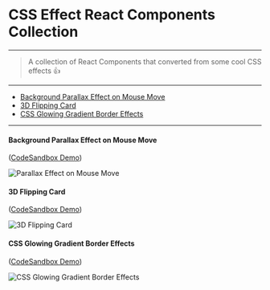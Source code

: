 # CSS Effect React Components Collection

---

> A collection of React Components that converted from some cool CSS effects 👍

---

- [Background Parallax Effect on Mouse Move](#Background-Parallax-Effect-on-Mouse-Move)
- [3D Flipping Card](#3D-Flipping-Card)
- [CSS Glowing Gradient Border Effects](#CSS-Glowing-Gradient-Border-Effects)

---

#### Background Parallax Effect on Mouse Move

([CodeSandbox Demo](https://codesandbox.io/s/3rz7ox3r36?fontsize=14))

![Parallax Effect on Mouse Move](https://media.giphy.com/media/5e3CM8Ha6IHRGB35JJ/giphy.gif)

#### 3D Flipping Card

([CodeSandbox Demo](https://codesandbox.io/s/xp67ryo1xp?fontsize=14))

![3D Flipping Card](https://media.giphy.com/media/X8JcbsXnRuJsDleCQi/giphy.gif)

#### CSS Glowing Gradient Border Effects

([CodeSandbox Demo](https://codesandbox.io/s/l4nv4v9y29?fontsize=14))

![CSS Glowing Gradient Border Effects](https://i.imgur.com/qTK4tHkm.jpg)
